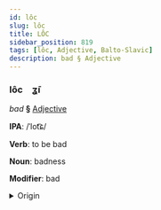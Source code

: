 ```yaml
---
id: lôc
slug: lôc
title: LÔC
sidebar_position: 819
tags: [lôc, Adjective, Balto-Slavic]
description: bad § Adjective
---
```


### lôc&emsp;<span kind="abugida">ʓ̄ı</span>

*bad* **§** [Adjective](../../tags/Adjective)

**IPA**: /ˈlot͡ɕ/

**Verb**: to be bad

**Noun**: badness

**Modifier**: bad

<details>
    <summary>Origin</summary>
    Bulgarian лош loš [ɫɔʃ]<br/>
    <em>Balto-Slavic Language Family</em>
</details>